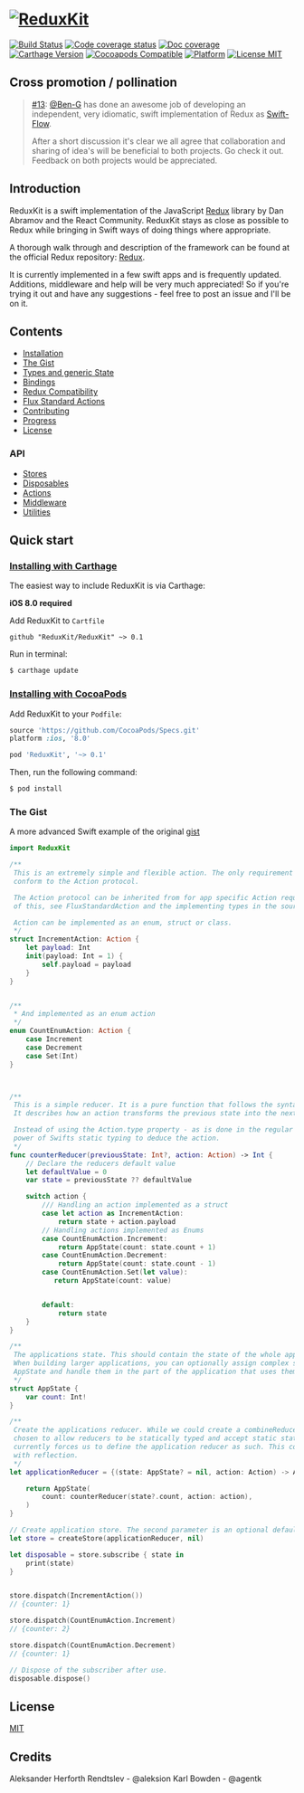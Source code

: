 # [![ReduxKit](https://cdn.rawgit.com/ReduxKit/ReduxKit/b3eb23d773f7c036d7567767884ed5cd50ff6b58/ReduxKit.svg)](https://github.com/ReduxKit/ReduxKit)

[![Build Status](https://img.shields.io/travis/ReduxKit/ReduxKit.svg)](https://travis-ci.org/ReduxKit/ReduxKit) [![Code coverage status](https://img.shields.io/codecov/c/github/ReduxKit/ReduxKit.svg)](http://codecov.io/github/ReduxKit/ReduxKit) [![Doc coverage](https://img.shields.io/cocoapods/metrics/doc-percent/ReduxKit.svg)](https://cocoapods.org/pods/ReduxKit)
[![Carthage Version](https://img.shields.io/github/tag/ReduxKit/ReduxKit.svg?label=carthage&color=4481C7)](https://github.com/Carthage/Carthage) [![Cocoapods Compatible](https://img.shields.io/cocoapods/v/ReduxKit.svg)](https://cocoapods.org/pods/ReduxKit) [![Platform](https://img.shields.io/cocoapods/p/ReduxKit.svg)](https://cocoapods.org/pods/ReduxKit) [![License MIT](https://img.shields.io/badge/license-MIT-4481C7.svg)](https://opensource.org/licenses/MIT)


## Cross promotion / pollination

> [\#13](https://github.com/ReduxKit/ReduxKit/issues/13): [@Ben-G](https://github.com/Ben-G) has done an awesome job of developing an independent, very idiomatic, swift implementation of Redux as [Swift-Flow](https://github.com/Swift-Flow/Swift-Flow).
>
> After a short discussion it's clear we all agree that collaboration and sharing of idea's will be beneficial to both projects. Go check it out. Feedback on both projects would be appreciated.

## Introduction

ReduxKit is a swift implementation of the JavaScript [Redux](http://rackt.github.io/redux) library by Dan Abramov and the React Community. ReduxKit stays as close as possible to Redux while bringing in Swift ways of doing things where appropriate.

A thorough walk through and description of the framework can be found at the official Redux repository: [Redux](http://rackt.github.io/redux).

It is currently implemented in a few swift apps and is frequently updated. Additions, middleware and help will be very much appreciated! So if you're trying it out and have any suggestions - feel free to post an issue and I'll be on it.

## Contents

- [Installation](http://reduxkit.github.io/ReduxKit/master/installation.html)
- [The Gist](http://reduxkit.github.io/ReduxKit/master/the-gist.html)
- [Types and generic State](http://reduxkit.github.io/ReduxKit/master/types-and-generic-state.html)
- [Bindings](http://reduxkit.github.io/ReduxKit/master/bindings.html)
- [Redux Compatibility](http://reduxkit.github.io/ReduxKit/master/redux-compatibility.html)
- [Flux Standard Actions](http://reduxkit.github.io/ReduxKit/master/flux-standard-actions.html)
- [Contributing](http://reduxkit.github.io/ReduxKit/master/contributing.html)
- [Progress](http://reduxkit.github.io/ReduxKit/master/progress.html)
- [License](http://reduxkit.github.io/ReduxKit/master/license.html)

### API

- [Stores](http://reduxkit.github.io/ReduxKit/master/Stores.html)
- [Disposables](http://reduxkit.github.io/ReduxKit/master/Disposables.html)
- [Actions](http://reduxkit.github.io/ReduxKit/master/Actions.html)
- [Middleware](http://reduxkit.github.io/ReduxKit/master/Middleware.html)
- [Utilities](http://reduxkit.github.io/ReduxKit/master/Utilities.html)

## Quick start

### [Installing with Carthage](https://github.com/Carthage/Carthage)

The easiest way to include ReduxKit is via Carthage:

**iOS 8.0 required**

Add ReduxKit to `Cartfile`

```
github "ReduxKit/ReduxKit" ~> 0.1
```

Run in terminal:

```bash
$ carthage update
```

### [Installing with CocoaPods](http://cocoapods.org)

Add ReduxKit to your `Podfile`:

```ruby
source 'https://github.com/CocoaPods/Specs.git'
platform :ios, '8.0'

pod 'ReduxKit', '~> 0.1'
```

Then, run the following command:

```bash
$ pod install
```


### The Gist

A more advanced Swift example of the original [gist](https://github.com/rackt/redux/blob/master/README.md#the-gist)

```swift
import ReduxKit

/**
 This is an extremely simple and flexible action. The only requirement for actions is that they
 conform to the Action protocol.

 The Action protocol can be inherited from for app specific Action requirements. For a good example
 of this, see FluxStandardAction and the implementing types in the source.

 Action can be implemented as an enum, struct or class.
 */
struct IncrementAction: Action {
    let payload: Int
    init(payload: Int = 1) {
        self.payload = payload
    }
}


/**
 * And implemented as an enum action
 */
enum CountEnumAction: Action {
    case Increment
    case Decrement
    case Set(Int)
}



/**
 This is a simple reducer. It is a pure function that follows the syntax (State, Action) -> State.
 It describes how an action transforms the previous state into the next state.

 Instead of using the Action.type property - as is done in the regular Redux framework we use the
 power of Swifts static typing to deduce the action.
 */
func counterReducer(previousState: Int?, action: Action) -> Int {
    // Declare the reducers default value
    let defaultValue = 0
    var state = previousState ?? defaultValue

    switch action {
        /// Handling an action implemented as a struct
        case let action as IncrementAction:
            return state + action.payload
        // Handling actions implemented as Enums
        case CountEnumAction.Increment:
            return AppState(count: state.count + 1)
        case CountEnumAction.Decrement:
            return AppState(count: state.count - 1)
        case CountEnumAction.Set(let value):
           return AppState(count: value)


        default:
            return state
    }
}

/**
 The applications state. This should contain the state of the whole application.
 When building larger applications, you can optionally assign complex structs to properties on the
 AppState and handle them in the part of the application that uses them.
 */
struct AppState {
    var count: Int!
}

/**
 Create the applications reducer. While we could create a combineReducer function we've currently
 chosen to allow reducers to be statically typed and accept static states - instead of Any - which
 currently forces us to define the application reducer as such. This could possibly be simplified
 with reflection.
 */
let applicationReducer = {(state: AppState? = nil, action: Action) -> AppState in

    return AppState(
        count: counterReducer(state?.count, action: action),
    )
}

// Create application store. The second parameter is an optional default state.
let store = createStore(applicationReducer, nil)

let disposable = store.subscribe { state in
    print(state)
}


store.dispatch(IncrementAction())
// {counter: 1}

store.dispatch(CountEnumAction.Increment)
// {counter: 2}

store.dispatch(CountEnumAction.Decrement)
// {counter: 1}

// Dispose of the subscriber after use.
disposable.dispose()

```

## License

[MIT](http://reduxkit.github.io/ReduxKit/license.html)

## Credits 
Aleksander Herforth Rendtslev - @aleksion
Karl Bowden - @agentk
